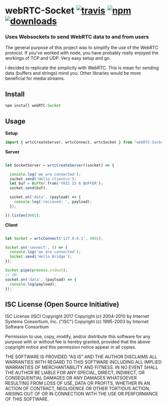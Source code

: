 # webRTC-Socket [![travis][travis-image]][travis-url] [![npm][npm-image]][npm-url] [![downloads][downloads-image]][downloads-url]

  [travis-image]: https://travis-ci.org/CraigglesO/webRTC-Socket.svg?branch=master
  [travis-url]: https://travis-ci.org/CraigglesO/webRTC-Socket
  [npm-image]: https://img.shields.io/npm/v/webrtc-socket.svg
  [npm-url]: https://npmjs.org/package/webrtc-socket
  [downloads-image]: https://img.shields.io/npm/dm/webrtc-socket.svg
  [downloads-url]: https://npmjs.org/package/webrtc-socket

  ### Uses Websockets to send WebRTC data to and from users

  The general purpose of this project was to simplify the use of the WebRTC protocol. If you've worked with node, you have probably really enjoyed the workings of TCP and UDP. Very easy setup and go.

  I decided to replicate the simplicity with WebRTC. This is mean for sending data (buffers and strings) mind you. Other libraries would be more beneficial for media streams.

  ## Install

  ``` typescript
  npm install webRTC-Socket
  ```

  ## Usage

  **Setup**
  ``` typescript
import { wrtcCreateServer, wrtcConnect, wrtcSocket } from "webRTC-Socket"

```

  **Server**
``` typescript

let SocketServer = wrtcCreateServer((socket) => {

  console.log('we are connected');
  socket.send('Hello client\n');
  let buf = Buffer.from('THIS IS A BUFFER');
  socket.send(buf);

  socket.on('data', (payload) => {
    console.log('recieved: ', payload);
  });

}).listen(9001);

  ```

  **Client**
``` typescript

let Socket = wrtcConnect('127.0.0.1', 9001);

Socket.on('connect', () => {
  console.log('we are connected');
  Socket.send('Hello Bridge');
});

Socket.pipe(process.stdout);
// OR:
socket.on('data', (payload) => {
  console.log(payload);
});

  ```

  ## ISC License (Open Source Initiative)

  ISC License (ISC)
  Copyright 2017 <CraigglesO>
  Copyright (c) 2004-2010 by Internet Systems Consortium, Inc. ("ISC")
  Copyright (c) 1995-2003 by Internet Software Consortium


  Permission to use, copy, modify, and/or distribute this software for any purpose with or without fee is hereby granted, provided that the above copyright notice and this permission notice appear in all copies.

  THE SOFTWARE IS PROVIDED "AS IS" AND THE AUTHOR DISCLAIMS ALL WARRANTIES WITH REGARD TO THIS SOFTWARE INCLUDING ALL IMPLIED WARRANTIES OF MERCHANTABILITY AND FITNESS. IN NO EVENT SHALL THE AUTHOR BE LIABLE FOR ANY SPECIAL, DIRECT, INDIRECT, OR CONSEQUENTIAL DAMAGES OR ANY DAMAGES WHATSOEVER RESULTING FROM LOSS OF USE, DATA OR PROFITS, WHETHER IN AN ACTION OF CONTRACT, NEGLIGENCE OR OTHER TORTIOUS ACTION, ARISING OUT OF OR IN CONNECTION WITH THE USE OR PERFORMANCE OF THIS SOFTWARE.
